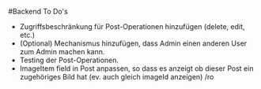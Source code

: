 #Backend To Do's
- Zugriffsbeschränkung für Post-Operationen hinzufügen (delete, edit, etc.)
- (Optional) Mechanismus hinzufügen, dass Admin einen anderen User zum Admin machen kann.
- Testing der Post-Operationen.
- ImageItem field in Post anpassen, so dass es anzeigt ob dieser Post ein zugehöriges Bild hat (ev. auch gleich imageId anzeigen) /ro